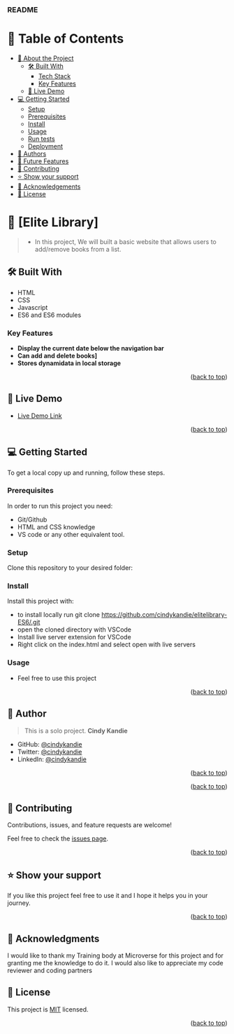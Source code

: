 <a name="readme-top"></a>

  <h3><b>README</b></h3>

</div>

<!-- TABLE OF CONTENTS -->

# 📗 Table of Contents

- [📖 About the Project](#about-project)
  - [🛠 Built With](#built-with)
    - [Tech Stack](#tech-stack)
    - [Key Features](#key-features)
  - [🚀 Live Demo](#live-demo)
- [💻 Getting Started](#getting-started)
  - [Setup](#setup)
  - [Prerequisites](#prerequisites)
  - [Install](#install)
  - [Usage](#usage)
  - [Run tests](#run-tests)
  - [Deployment](#triangular_flag_on_post-deployment)
- [👥 Authors](#authors)
- [🔭 Future Features](#future-features)
- [🤝 Contributing](#contributing)
- [⭐️ Show your support](#support)
- [🙏 Acknowledgements](#acknowledgements)
- [📝 License](#license)

<!-- PROJECT DESCRIPTION -->

# 📖 [Elite Library] <a name="about-project"></a>

> - In this project, We will built a basic website that allows users to add/remove books from a list.

## 🛠 Built With <a name="built-with"></a>

- HTML
- CSS
- Javascript
- ES6 and ES6 modules

### Key Features <a name="key-features"></a>

- **Display the current date below the navigation bar**
- **Can add and delete books]**
- **Stores dynamidata in local storage**

<p align="right">(<a href="#readme-top">back to top</a>)</p>

<!-- LIVE DEMO -->

## 🚀 Live Demo <a name="live-demo"></a>

- [Live Demo Link](https://cindykandie.github.io/elite-libraryES6/)

<p align="right">(<a href="#readme-top">back to top</a>)</p>

<!-- GETTING STARTED -->

## 💻 Getting Started <a name="getting-started"></a>

To get a local copy up and running, follow these steps.

### Prerequisites

In order to run this project you need:

- Git/Github
- HTML and CSS knowledge
- VS code or any other equivalent tool.

<!--
Example command:

```sh
 gem install rails
```
 -->

### Setup

Clone this repository to your desired folder:

<!--
Example commands:

```sh
  cd my-folder
  git clone git@github.com/cindykandie/elitelibrary-ES6/.git
```
--->

### Install

Install this project with:

- to install locally run git clone https://github.com/cindykandie/elitelibrary-ES6/.git
- open the cloned directory with VSCode
- Install live server extension for VSCode
- Right click on the index.html and select open with live servers

### Usage

- Feel free to use this project

<p align="right">(<a href="#readme-top">back to top</a>)</p>

<!-- AUTHORS -->

## 👥 Author <a name="author"></a>

> This is a solo project.
> **Cindy Kandie**

- GitHub: [@cindykandie](https://github.com/cindykandie)
- Twitter: [@cindykandie](https://twitter.com/cindy_kandie)
- LinkedIn: [@cindykandie](https://www.linkedin.com/in/cindykandie/)

<p align="right">(<a href="#readme-top">back to top</a>)</p>

<!-- FUTURE FEATURES -->

<p align="right">(<a href="#readme-top">back to top</a>)</p>

<!-- CONTRIBUTING -->

## 🤝 Contributing <a name="contributing"></a>

Contributions, issues, and feature requests are welcome!

Feel free to check the [issues page](../../issues/).

<p align="right">(<a href="#readme-top">back to top</a>)</p>

<!-- SUPPORT -->

## ⭐️ Show your support <a name="support"></a>

If you like this project feel free to use it and I hope it helps you in your journey.

<p align="right">(<a href="#readme-top">back to top</a>)</p>

<!-- ACKNOWLEDGEMENTS -->

## 🙏 Acknowledgments <a name="acknowledgements"></a>

I would like to thank my Training body at Microverse for this project and for granting me the knowledge to do it. I would also like to appreciate my code reviewer and coding partners

<!-- LICENSE -->

## 📝 License <a name="license"></a>

This project is [MIT](./LICENSE) licensed.

<p align="right">(<a href="#readme-top">back to top</a>)</p>
